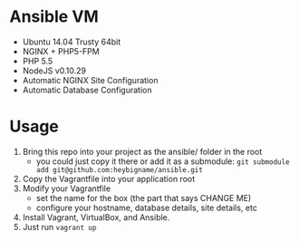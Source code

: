 Ansible VM
==========

- Ubuntu 14.04 Trusty 64bit
- NGINX + PHP5-FPM
- PHP 5.5
- NodeJS v0.10.29
- Automatic NGINX Site Configuration
- Automatic Database Configuration

# Usage

1. Bring this repo into your project as the ansible/ folder in the root
    - you could just copy it there or add it as a submodule: `git submodule add git@github.com:heybigname/ansible.git`
2. Copy the Vagrantfile into your application root
3. Modify your Vagrantfile
    - set the name for the box (the part that says CHANGE ME)
    - configure your hostname, database details, site details, etc
4. Install Vagrant, VirtualBox, and Ansible.
5. Just run `vagrant up`
